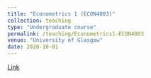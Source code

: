 ```yaml
---
title: "Econometrics 1 (ECON4003)"
collection: teaching
type: "Undergraduate course"
permalink: /teaching/Econometrics1-ECON4003
venue: "University of Glasgow"
date: 2020-10-01
---
```


[Link](https://github.com/duongtrinhss/GTA-ECON4003-Econometrics1)